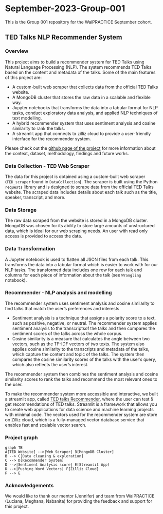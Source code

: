 # September-2023-Group-001
This is the Group 001 repository for the WaiPRACTICE September cohort.

## TED Talks NLP Recommender System

### Overview
This project aims to build a recommender system for TED Talks using Natural Language Processing (NLP). The system recommends TED Talks based on the content and metadata of the talks. Some of the main features of this project are:
- A custom-built web scraper that collects data from the official TED Talks website.
- A MongoDB cluster that stores the raw data in a scalable and flexible way.
- Jupyter notebooks that transforms the data into a tabular format for NLP tasks, conduct exploratory data analysis, and applied NLP techniques of text modelling.
- A hybrid recommender system that uses sentiment analysis and cosine similarity to rank the talks.
- A streamlit app that connects to zilliz cloud to provide a user-friendly interface for the recommender system.


Please check out the [github page of the project](https://women-in-ai-ireland.github.io/September-2023-Group-001/) for more information about the context, dataset, methodology, findings and future works.


### Data Collection - TED Web Scraper
The data for this project is obtained using a custom-built web scraper (`TED_scraper` found in `DataCollection`). The scraper is built using the Python `requests` library and is designed to scrape data from the official TED Talks website. The scraped data includes details about each talk such as the title, speaker, transcript, and more.

### Data Storage
The raw data scraped from the website is stored in a MongoDB cluster. MongoDB was chosen for its ability to store large amounts of unstructured data, which is ideal for our web scraping needs. An user with read only access is provided to access the data.

### Data Transformation
A Jupyter notebook is used to flatten all JSON files from each talk. This transforms the data into a tabular format which is easier to work with for our NLP tasks. The transformed data includes one row for each talk and columns for each piece of information about the talk (see `Wrangling` notebook).

### Recommender - NLP analysis and modelling
The recommender system uses sentiment analysis and cosine similarity to find talks that match the user’s preferences and interests. 
- Sentiment analysis is a technique that assigns a polarity score to a text, such as positive, negative, or neutral. The recommender system applies sentiment analysis to the transcriptsof the talks and then compares the sentiment scores of the talks across the whole corpus.
- Cosine similarity is a measure that calculates the angle between two vectors, such as the TF-IDF vectors of two texts.  The system also applies cosine similarity to the transcripts and metadata of the talks, which capture the content and topic of the talks. The system then compares the cosine similarity scores of the talks with the user’s query, which also reflects the user’s interest.

The recommender system then combines the sentiment analysis and cosine similarity scores to rank the talks and recommend the most relevant ones to the user.

To make the recommender system more accessible and interactive, we built a streamlit app, called [TED talks Recommender](https://ted-recommender-app.streamlit.app/), where the user can test & get recommendations of TED talks. Streamlit is a framework that allows you to create web applications for data science and machine learning projects with minimal code. The vectors used for the recommender system are store on Zilliz cloud, which is a fully-managed vector database service that enables fast and scalable vector search.

### Project graph

```mermaid
graph TB
A[TED Website] -->|Web Scraper| B[MongoDB Cluster]
B --> C[Data cleaning & exploration]
C --> D[Recommender System]
D -->|Sentiment Analysis score| E[Streamlit App]
D -->|Pushing Word Vectors| F[Zilliz Cloud]
F --> E

```

### Acknowledgements
We would like to thank our mentor (Jennifer) and team from WaiPRACTICE (Luciana, Meghana, Nabanita) for providing the feedback and support for this project.
